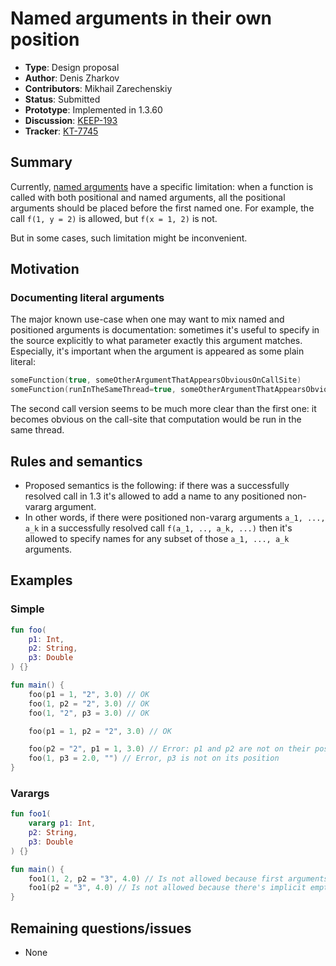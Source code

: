 # Named arguments in their own position

* **Type**: Design proposal
* **Author**: Denis Zharkov
* **Contributors**: Mikhail Zarechenskiy
* **Status**: Submitted
* **Prototype**: Implemented in 1.3.60
* **Discussion**: [KEEP-193](https://github.com/Kotlin/KEEP/issues/193)
* **Tracker**: [KT-7745](https://youtrack.jetbrains.com/issue/KT-7745)

## Summary

Currently, [named arguments](https://kotlinlang.org/docs/reference/functions.html#named-arguments) have a specific limitation:
when a function is called with both positional and named arguments, all the positional arguments should be placed before
the first named one. For example, the call `f(1, y = 2)` is allowed, but `f(x = 1, 2)` is not.

But in some cases, such limitation might be inconvenient.

## Motivation

### Documenting literal arguments
The major known use-case when one may want to mix named and positioned arguments is documentation: sometimes it's useful
to specify in the source explicitly to what parameter exactly this argument matches. Especially, it's important when
the argument is appeared as some plain literal:
```kotlin
someFunction(true, someOtherArgumentThatAppearsObviousOnCallSite)
someFunction(runInTheSameThread=true, someOtherArgumentThatAppearsObviousOnCallSite)
```

The second call version seems to be much more clear than the first one: it becomes obvious on the call-site
that computation would be run in the same thread.

## Rules and semantics
- Proposed semantics is the following: if there was a successfully resolved call in 1.3 it's allowed to add a name
to any positioned non-vararg argument.
- In other words, if there were positioned non-vararg arguments `a_1, ..., a_k` in a successfully resolved call `f(a_1, .., a_k, ...)`
then it's allowed to specify names for any subset of those `a_1, ..., a_k` arguments.

## Examples

### Simple
```kotlin
fun foo(
    p1: Int,
    p2: String,
    p3: Double
) {}

fun main() {
    foo(p1 = 1, "2", 3.0) // OK
    foo(1, p2 = "2", 3.0) // OK
    foo(1, "2", p3 = 3.0) // OK

    foo(p1 = 1, p2 = "2", 3.0) // OK

    foo(p2 = "2", p1 = 1, 3.0) // Error: p1 and p2 are not on their position in the list
    foo(1, p3 = 2.0, "") // Error, p3 is not on its position
}
```

### Varargs
```kotlin
fun foo1(
    vararg p1: Int,
    p2: String,
    p3: Double
) {}

fun main() {
    foo1(1, 2, p2 = "3", 4.0) // Is not allowed because first arguments match to a vararg parameter
    foo1(p2 = "3", 4.0) // Is not allowed because there's implicit empty vararg argument in the beginning
}
```

## Remaining questions/issues
- None
